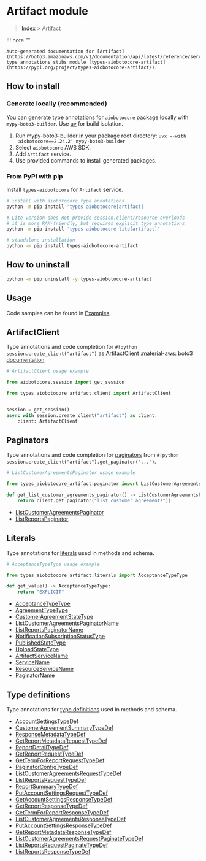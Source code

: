 # Artifact module

> [Index](../README.md) > Artifact


!!! note ""

    Auto-generated documentation for [Artifact](https://boto3.amazonaws.com/v1/documentation/api/latest/reference/services/artifact.html#artifact)
    type annotations stubs module [types-aiobotocore-artifact](https://pypi.org/project/types-aiobotocore-artifact/).

## How to install

### Generate locally (recommended)

You can generate type annotations for `aiobotocore` package locally with `mypy-boto3-builder`.
Use [uv](https://docs.astral.sh/uv/getting-started/installation/) for build isolation.

1. Run mypy-boto3-builder in your package root directory: `uvx --with 'aiobotocore==2.24.2' mypy-boto3-builder`
1. Select `aiobotocore` AWS SDK.
1. Add `Artifact` service.
1. Use provided commands to install generated packages.



### From PyPI with pip

Install `types-aiobotocore` for `Artifact` service.

```bash
# install with aiobotocore type annotations
python -m pip install 'types-aiobotocore[artifact]'

# Lite version does not provide session.client/resource overloads
# it is more RAM-friendly, but requires explicit type annotations
python -m pip install 'types-aiobotocore-lite[artifact]'

# standalone installation
python -m pip install types-aiobotocore-artifact
```



## How to uninstall

```bash
python -m pip uninstall -y types-aiobotocore-artifact
```

## Usage

Code samples can be found in [Examples](./usage.md).

## ArtifactClient

Type annotations and code completion for  `#!python session.create_client("artifact")` as [ArtifactClient](./client.md)
[:material-aws: boto3 documentation](https://boto3.amazonaws.com/v1/documentation/api/latest/reference/services/artifact.html#Artifact.Client)

```python
# ArtifactClient usage example

from aiobotocore.session import get_session

from types_aiobotocore_artifact.client import ArtifactClient


session = get_session()
async with session.create_client("artifact") as client:
    client: ArtifactClient
```


## Paginators

Type annotations and code completion for
[paginators](./paginators.md)
from `#!python session.create_client("artifact").get_paginator("...")`.

```python
# ListCustomerAgreementsPaginator usage example

from types_aiobotocore_artifact.paginator import ListCustomerAgreementsPaginator

def get_list_customer_agreements_paginator() -> ListCustomerAgreementsPaginator:
    return client.get_paginator("list_customer_agreements"))
```

- [ListCustomerAgreementsPaginator](./paginators.md#listcustomeragreementspaginator)
- [ListReportsPaginator](./paginators.md#listreportspaginator)








## Literals

Type annotations for [literals](./literals.md) used in methods and schema.

```python
# AcceptanceTypeType usage example

from types_aiobotocore_artifact.literals import AcceptanceTypeType

def get_value() -> AcceptanceTypeType:
    return "EXPLICIT"
```

- [AcceptanceTypeType](./literals.md#acceptancetypetype)
- [AgreementTypeType](./literals.md#agreementtypetype)
- [CustomerAgreementStateType](./literals.md#customeragreementstatetype)
- [ListCustomerAgreementsPaginatorName](./literals.md#listcustomeragreementspaginatorname)
- [ListReportsPaginatorName](./literals.md#listreportspaginatorname)
- [NotificationSubscriptionStatusType](./literals.md#notificationsubscriptionstatustype)
- [PublishedStateType](./literals.md#publishedstatetype)
- [UploadStateType](./literals.md#uploadstatetype)
- [ArtifactServiceName](./literals.md#artifactservicename)
- [ServiceName](./literals.md#servicename)
- [ResourceServiceName](./literals.md#resourceservicename)
- [PaginatorName](./literals.md#paginatorname)




## Type definitions

Type annotations for [type definitions](./type_defs.md) used in methods and schema.

- [AccountSettingsTypeDef](./type_defs.md#accountsettingstypedef)
- [CustomerAgreementSummaryTypeDef](./type_defs.md#customeragreementsummarytypedef)
- [ResponseMetadataTypeDef](./type_defs.md#responsemetadatatypedef)
- [GetReportMetadataRequestTypeDef](./type_defs.md#getreportmetadatarequesttypedef)
- [ReportDetailTypeDef](./type_defs.md#reportdetailtypedef)
- [GetReportRequestTypeDef](./type_defs.md#getreportrequesttypedef)
- [GetTermForReportRequestTypeDef](./type_defs.md#gettermforreportrequesttypedef)
- [PaginatorConfigTypeDef](./type_defs.md#paginatorconfigtypedef)
- [ListCustomerAgreementsRequestTypeDef](./type_defs.md#listcustomeragreementsrequesttypedef)
- [ListReportsRequestTypeDef](./type_defs.md#listreportsrequesttypedef)
- [ReportSummaryTypeDef](./type_defs.md#reportsummarytypedef)
- [PutAccountSettingsRequestTypeDef](./type_defs.md#putaccountsettingsrequesttypedef)
- [GetAccountSettingsResponseTypeDef](./type_defs.md#getaccountsettingsresponsetypedef)
- [GetReportResponseTypeDef](./type_defs.md#getreportresponsetypedef)
- [GetTermForReportResponseTypeDef](./type_defs.md#gettermforreportresponsetypedef)
- [ListCustomerAgreementsResponseTypeDef](./type_defs.md#listcustomeragreementsresponsetypedef)
- [PutAccountSettingsResponseTypeDef](./type_defs.md#putaccountsettingsresponsetypedef)
- [GetReportMetadataResponseTypeDef](./type_defs.md#getreportmetadataresponsetypedef)
- [ListCustomerAgreementsRequestPaginateTypeDef](./type_defs.md#listcustomeragreementsrequestpaginatetypedef)
- [ListReportsRequestPaginateTypeDef](./type_defs.md#listreportsrequestpaginatetypedef)
- [ListReportsResponseTypeDef](./type_defs.md#listreportsresponsetypedef)

